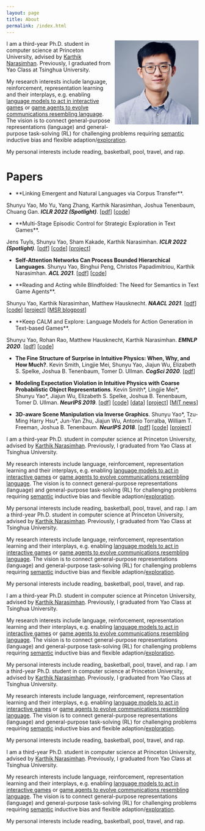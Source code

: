 ```yaml
---
layout: page
title: About
permalink: /index.html
---
```


<img style="float:right; padding-left:10px" src="images/self.jpeg" width="220" height="220">

I am a third-year Ph.D. student in computer science at Princeton University, advised by [Karthik Narasimhan](https://www.cs.princeton.edu/~karthikn/). Previously, I graduated from Yao Class at Tsinghua University.

My research interests include language, reinforcement, representation learning and their interplays, e.g. enabling [language models to act in interactive games](#CALM) or [game agents to evolve communications resembling language](#EC). 
The vision is to connect general-purpose representations (language) and general-purpose task-solving (RL) for challenging problems requiring [semantic](#Blindfold) inductive bias and flexible adaption/[exploration](#XTX).

<!-- The goal is twofold: to leverage language priors for grounded and interactive tasks, and to leverage such domains for more functional and  langauge modeling. -->

My personal interests include reading, basketball, pool, travel, and rap. 


# Papers

- <div id="EC"></div> **Linking Emergent and Natural Languages via Corpus Transfer**.
Shunyu Yao, Mo Yu, Yang Zhang, Karthik Narasimhan, Joshua Tenenbaum, Chuang Gan.
___ICLR 2022 (Spotlight)___. [[pdf](https://openreview.net/pdf?id=49A1Y6tRhaq)] [[code](https://github.com/ysymyth/ec-nl)]

- <div id="XTX"></div> **Multi-Stage Episodic Control for Strategic Exploration in Text Games**.
Jens Tuyls, Shunyu Yao, Sham Kakade, Karthik Narasimhan.
___ICLR 2022 (Spotlight)___. [[pdf](https://arxiv.org/pdf/2201.01251.pdf)] [[code](https://github.com/princeton-nlp/XTX)] [[project](https://sites.google.com/princeton.edu/xtx)]


- **Self-Attention Networks Can Process Bounded Hierarchical Languages**.
Shunyu Yao, Binghui Peng, Christos Papadimitriou, Karthik Narasimhan.
___ACL 2021___. [[pdf](https://arxiv.org/pdf/2105.11115.pdf)] [[code](https://github.com/princeton-nlp/dyck-transformer)]

- <div id="Blindfold"></div> **Reading and Acting while Blindfolded: The Need for Semantics in Text Game Agents**.
Shunyu Yao, Karthik Narasimhan, Matthew Hausknecht.
___NAACL 2021___. [[pdf](https://arxiv.org/pdf/2103.13552.pdf)] [[code](https://github.com/princeton-nlp/blindfold-textgame)] [[project](https://blindfolded.cs.princeton.edu)] [[MSR blogpost](https://www.microsoft.com/en-us/research/blog/building-stronger-semantic-understanding-into-text-game-reinforcement-learning-agents/)]

- <div id="CALM"></div> **Keep CALM and Explore: Language Models for Action Generation in Text-based Games**.
Shunyu Yao, Rohan Rao, Matthew Hausknecht, Karthik Narasimhan.
___EMNLP 2020___. [[pdf](https://arxiv.org/pdf/2010.02903.pdf)] [[code](https://github.com/princeton-nlp/calm-textgame)]

- **The Fine Structure of Surprise in Intuitive Physics: When, Why, and How Much?**.
Kevin Smith, Lingjie Mei, Shunyu Yao, Jiajun Wu, Elizabeth S. Spelke, Joshua B. Tenenbaum, Tomer D. Ullman.
___CogSci 2020___.
[[pdf](https://ysymyth.github.io/papers/surprise_cogsci.pdf)]

- **Modeling Expectation Violation in Intuitive Physics with Coarse Probabilistic Object Representations**.
Kevin Smith\*, Lingjie Mei\*, Shunyu Yao\*, Jiajun Wu, Elizabeth S. Spelke, Joshua B. Tenenbaum, Tomer D. Ullman.
___NeurIPS 2019___.
[[pdf](http://papers.neurips.cc/paper/9100-modeling-expectation-violation-in-intuitive-physics-with-coarse-probabilistic-object-representations.pdf)]
[[code](https://github.com/JerryLingjieMei/ADEPT-Model-Release)]
[[data](https://github.com/JerryLingjieMei/ADEPT-Dataset-Release)]
[[project](http://physadept.csail.mit.edu)]
[[MIT news](http://news.mit.edu/2019/adept-ai-machines-laws-physics-1202)]


- **3D-aware Scene Manipulation via Inverse Graphics**.
Shunyu Yao\*, Tzu-Ming Harry Hsu\*, Jun-Yan Zhu, Jiajun Wu, Antonio Torralba, William T. Freeman, Joshua B. Tenenbaum.
___NeurIPS 2018___.
[[pdf](http://papers.neurips.cc/paper/7459-3d-aware-scene-manipulation-via-inverse-graphics.pdf)]
[[code](https://github.com/ysymyth/3D-SDN)]
[[project](http://3dsdn.csail.mit.edu)]


I am a third-year Ph.D. student in computer science at Princeton University, advised by [Karthik Narasimhan](https://www.cs.princeton.edu/~karthikn/). Previously, I graduated from Yao Class at Tsinghua University.

My research interests include language, reinforcement, representation learning and their interplays, e.g. enabling [language models to act in interactive games](#CALM) or [game agents to evolve communications resembling language](#EC). 
The vision is to connect general-purpose representations (language) and general-purpose task-solving (RL) for challenging problems requiring [semantic](#Blindfold) inductive bias and flexible adaption/[exploration](#XTX).

<!-- The goal is twofold: to leverage language priors for grounded and interactive tasks, and to leverage such domains for more functional and  langauge modeling. -->

My personal interests include reading, basketball, pool, travel, and rap. 
I am a third-year Ph.D. student in computer science at Princeton University, advised by [Karthik Narasimhan](https://www.cs.princeton.edu/~karthikn/). Previously, I graduated from Yao Class at Tsinghua University.

My research interests include language, reinforcement, representation learning and their interplays, e.g. enabling [language models to act in interactive games](#CALM) or [game agents to evolve communications resembling language](#EC). 
The vision is to connect general-purpose representations (language) and general-purpose task-solving (RL) for challenging problems requiring [semantic](#Blindfold) inductive bias and flexible adaption/[exploration](#XTX).

<!-- The goal is twofold: to leverage language priors for grounded and interactive tasks, and to leverage such domains for more functional and  langauge modeling. -->

My personal interests include reading, basketball, pool, travel, and rap. 

I am a third-year Ph.D. student in computer science at Princeton University, advised by [Karthik Narasimhan](https://www.cs.princeton.edu/~karthikn/). Previously, I graduated from Yao Class at Tsinghua University.

My research interests include language, reinforcement, representation learning and their interplays, e.g. enabling [language models to act in interactive games](#CALM) or [game agents to evolve communications resembling language](#EC). 
The vision is to connect general-purpose representations (language) and general-purpose task-solving (RL) for challenging problems requiring [semantic](#Blindfold) inductive bias and flexible adaption/[exploration](#XTX).

<!-- The goal is twofold: to leverage language priors for grounded and interactive tasks, and to leverage such domains for more functional and  langauge modeling. -->

My personal interests include reading, basketball, pool, travel, and rap. 
I am a third-year Ph.D. student in computer science at Princeton University, advised by [Karthik Narasimhan](https://www.cs.princeton.edu/~karthikn/). Previously, I graduated from Yao Class at Tsinghua University.

My research interests include language, reinforcement, representation learning and their interplays, e.g. enabling [language models to act in interactive games](#CALM) or [game agents to evolve communications resembling language](#EC). 
The vision is to connect general-purpose representations (language) and general-purpose task-solving (RL) for challenging problems requiring [semantic](#Blindfold) inductive bias and flexible adaption/[exploration](#XTX).

<!-- The goal is twofold: to leverage language priors for grounded and interactive tasks, and to leverage such domains for more functional and  langauge modeling. -->

My personal interests include reading, basketball, pool, travel, and rap. 

I am a third-year Ph.D. student in computer science at Princeton University, advised by [Karthik Narasimhan](https://www.cs.princeton.edu/~karthikn/). Previously, I graduated from Yao Class at Tsinghua University.

My research interests include language, reinforcement, representation learning and their interplays, e.g. enabling [language models to act in interactive games](#CALM) or [game agents to evolve communications resembling language](#EC). 
The vision is to connect general-purpose representations (language) and general-purpose task-solving (RL) for challenging problems requiring [semantic](#Blindfold) inductive bias and flexible adaption/[exploration](#XTX).

<!-- The goal is twofold: to leverage language priors for grounded and interactive tasks, and to leverage such domains for more functional and  langauge modeling. -->

My personal interests include reading, basketball, pool, travel, and rap. 
